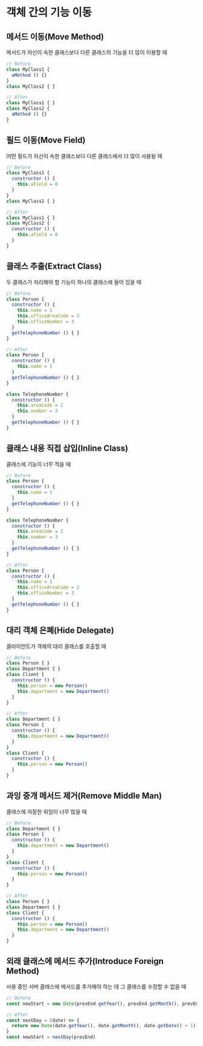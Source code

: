 # 객체 간의 기능 이동

## 메서드 이동(Move Method)
메서드가 자신이 속한 클래스보다 다른 클래스의 기능을 더 많이 이용할 때

```javascript
// Before
class MyClass1 {
  aMethod () {}
}
class MyClass2 { }

// After
class MyClass1 { }
class MyClass2 {
  aMethod () {}
}
```

## 필드 이동(Move Field)
어떤 필드가 자신이 속한 클래스보다 다른 클래스에서 더 많이 사용될 때

```javascript
// Before
class MyClass1 {
  constructor () {
    this.aField = 0
  } 
}
class MyClass2 { }

// After
class MyClass1 { }
class MyClass2 {
  constructor () {
    this.aField = 0
  } 
}
```

## 클래스 추출(Extract Class)
두 클래스가 처리해야 할 기능이 하나의 클래스에 들어 있을 때

```javascript
// Before
class Person {
  constructor () {
    this.name = 1
    this.officeAreaCode = 2
    this.officeNumber = 3
  }
  getTelephoneNumber () { }
}

// After
class Person {
  constructor () {
    this.name = 1
  }
  getTelephoneNumber () { }
}

class TelephoneNumber {
  constructor () {
    this.areaCode = 2
    this.number = 3
  }
  getTelephoneNumber () { }
}
```

## 클래스 내용 직접 삽입(Inline Class)
클래스에 기능이 너무 적을 때

```javascript
// Before
class Person {
  constructor () {
    this.name = 1
  }
  getTelephoneNumber () { }
}

class TelephoneNumber {
  constructor () {
    this.areaCode = 2
    this.number = 3
  }
  getTelephoneNumber () { }
}

// After
class Person {
  constructor () {
    this.name = 1
    this.officeAreaCode = 2
    this.officeNumber = 3
  }
  getTelephoneNumber () { }
}
```

## 대리 객체 은폐(Hide Delegate)
클라이언트가 객체의 대리 클래스를 호출할 때

```javascript
// Before
class Person { }
class Department { }
class Client {
  constructor () {
    this.person = new Person()
    this.department = new Department()
  }
}

// After
class Department { }
class Person {
  constructor () {
    this.department = new Department()
  }
}
class Client {
  constructor () {
    this.person = new Person()
  }
}
```

## 과잉 중개 메서드 제거(Remove Middle Man)
클래스에 자잘한 위임이 너무 많을 때

```javascript
// Before
class Department { }
class Person {
  constructor () {
    this.department = new Department()
  }
}
class Client {
  constructor () {
    this.person = new Person()
  }
}

// After
class Person { }
class Department { }
class Client {
  constructor () {
    this.person = new Person()
    this.department = new Department()
  }
}
```

## 외래 클래스에 메서드 추가(Introduce Foreign Method)
사용 중인 서버 클래스에 메서드를 추가해야 하는 데 그 클래스를 수정할 수 없을 때

```javascript
// Before
const newStart = new Date(prevEnd.getYear(), prevEnd.getMonth(), prevEnd.getDate() + 1)

// After
const nextDay = (date) => {
  return new Date(date.getYear(), date.getMonth(), date.getDate() + 1)
}
const newStart = nextDay(prevEnd)
```




